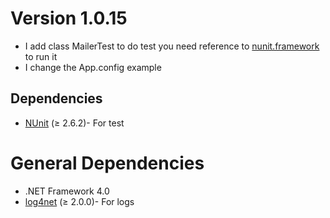# Version 1.0.15 #
  * I add class MailerTest to do test you need reference to <a href='http://nunit.org/'>nunit.framework</a> to run it
  * I change the App.config example
## Dependencies ##
  * <a href='http://nunit.org/'>NUnit</a> (≥ 2.6.2)- For test


# General Dependencies #
  * .NET Framework 4.0
  * <a href='http://logging.apache.org/log4net/'>log4net</a> (≥ 2.0.0)- For logs